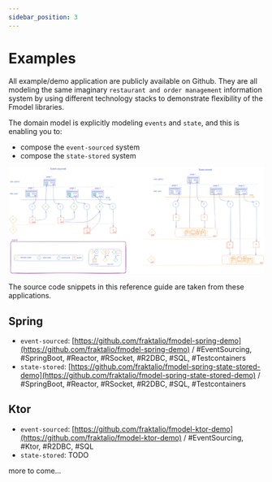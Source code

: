 ```yaml
---
sidebar_position: 3
---
```


# Examples

All example/demo application are publicly available on Github.
They are all modeling the same imaginary `restaurant and order management` information system by using different technology stacks to demonstrate flexibility of the Fmodel libraries.

The domain model is explicitly modeling `events` and `state`, and this is enabling you to: 

- compose the `event-sourced` system
- compose the `state-stored` system

![event-sourced vs state-stored](/img/es-ss-diagram.svg)

The source code snippets in this reference guide are taken from these applications.

## Spring

- `event-sourced`: [https://github.com/fraktalio/fmodel-spring-demo](https://github.com/fraktalio/fmodel-spring-demo) / #EventSourcing, #SpringBoot, #Reactor, #RSocket, #R2DBC, #SQL, #Testcontainers
- `state-stored`: [https://github.com/fraktalio/fmodel-spring-state-stored-demo](https://github.com/fraktalio/fmodel-spring-state-stored-demo) / #SpringBoot, #Reactor, #RSocket, #R2DBC, #SQL, #Testcontainers

## Ktor
- `event-sourced`: [https://github.com/fraktalio/fmodel-ktor-demo](https://github.com/fraktalio/fmodel-ktor-demo) / #EventSourcing, #Ktor, #R2DBC, #SQL
- `state-stored`: TODO

more to come...
